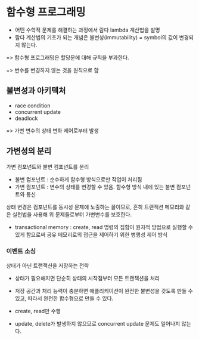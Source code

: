 # 함수형 프로그래밍

- 어떤 수학적 문제를 해결하는 과정에서 람다 lambda 계산법을 발명
- 람다 계산법의 기초가 되는 개념은 불변성(immutability) = symbol의 값이 변경되지 않는다.

=> 함수형 프로그래밍은 할당문에 대해 규칙을 부과한다. 

=> 변수를 변경하지 않는 것을 원칙으로 함


## 불변성과 아키텍처
- race condition
- concurrent update 
- deadlock

=> 가변 변수의 상태 변화 제어로부터 발생 


## 가변성의 분리 

가변 컴포넌트와 불변 컴포넌트를 분리
- 불변 컴포넌트 : 순수하게 함수형 방식으로만 작업이 처리됨
- 가변 컴포넌트 : 변수의 상태를 변경할 수 있음. 함수형 방식 내에 있는 불변 컴포넌트와 통신


상태 변경은 컴포넌트를 동시성 문제에 노출하는 꼴이므로, 흔히 트랜잭션 메모리와 같은 실천법을 사용해 위 문제들로부터 가변변수를 보호한다.
- transactional memory : create, read 명령의 집합이 원자적 방법으로 실행할 수 있게 함으로써 공유 메모리로의 접근을 제어하기 위한 병행성 제어 방식



### 이벤트 소싱
상태가 아닌 트랜잭션을 저장하는 전략
- 상태가 필요해지면 단순히 상태의 시작점부터 모든 트랜잭션을 처리
- 저장 공간과 처리 능력이 충분하면 애플리케이션이 완전한 불변성을 갖도록 만들 수 있고, 따라서 완전한 함수형으로 만들 수 있다.


- create, read만 수행
- update, delete가 발생하지 않으므로 concurrent update 문제도 일어나지 않는다.



